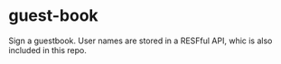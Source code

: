 # guest-book
 Sign a guestbook. User names are stored in a RESFful API, whic is also included in this repo.
